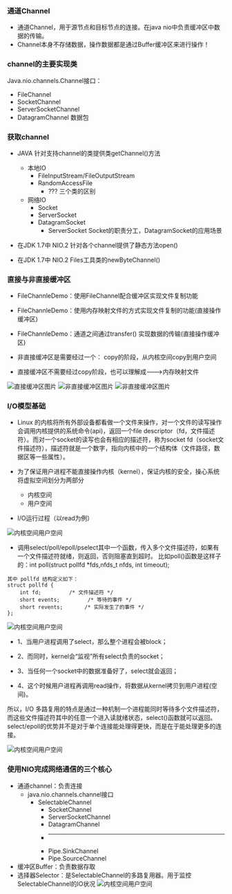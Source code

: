 ### 通道Channel
- 通道Channel，用于源节点和目标节点的连接。在java nio中负责缓冲区中数据的传输。
- Channel本身不存储数据，操作数据都是通过Buffer缓冲区来进行操作！

### channel的主要实现类
Java.nio.channels.Channel接口：
* FileChannel
* SocketChannel
* ServerSocketChannel
* DatagramChannel 数据包

### 获取channel
* JAVA 针对支持channel的类提供类getChannel()方法
     * 本地IO
        * FileInputStream/FileOutputStream
        * RandomAccessFile
            * ??? 三个类的区别
    * 网络IO
        * Socket
        * ServerSocket
        * DatagramSocket
            * ServerSocket Socket的职责分工，DatagramSocket的应用场景
            
* 在JDK 1.7中 NIO.2 针对各个channel提供了静态方法open()
* 在JDK 1.7中 NIO.2 Files工具类的newByteChannel()

### 直接与非直接缓冲区
* FileChannleDemo：使用FileChannel配合缓冲区实现文件复制功能
* FileChannleDemo：使用内存映射文件的方式实现文件复制的功能(直接操作缓冲区)
* FileChannleDemo：通道之间通过transfer() 实现数据的传输(直接操作缓冲区)

* 非直接缓冲区是需要经过一个： copy的阶段，从内核空间copy到用户空间
* 直接缓冲区不需要经过copy阶段，也可以理解成--->内存映射文件

![直接缓冲区图片](/Users/changlu/File/company/img/WX20191025-141202.png)
![非直接缓冲区图片](/Users/changlu/File/company/img/WX20191025-141231.png)
![非直接缓冲区图片](/Users/changlu/File/company/img/WX20191025-142627.png)

### I/O模型基础

* Linux 的内核将所有外部设备都看做一个文件来操作，对一个文件的读写操作会调用内核提供的系统命令(api)，返回一个file descriptor（fd，文件描述符）。而对一个socket的读写也会有相应的描述符，称为socket fd（socket文件描述符），描述符就是一个数字，指向内核中的一个结构体（文件路径，数据区等一些属性）。

* 为了保证用户进程不能直接操作内核（kernel），保证内核的安全，操心系统将虚拟空间划分为两部分
	* 内核空间
	* 用户空间
* I/O运行过程（以read为例）

![内核空间用户空间](/Users/changlu/File/company/img/WX20191025-152132.png)

* 调用select/poll/epoll/pselect其中一个函数，传入多个文件描述符，如果有一个文件描述符就绪，则返回，否则阻塞直到超时。
比如poll()函数是这样子的：int poll(struct pollfd *fds,nfds_t nfds, int timeout);

```
其中 pollfd 结构定义如下：
struct pollfd {
    int fd;         /* 文件描述符 */
    short events;         /* 等待的事件 */
    short revents;       /* 实际发生了的事件 */
};
```

![内核空间用户空间](/Users/changlu/File/company/img/WX20191025-154628.png)

* 1、当用户进程调用了select，那么整个进程会被block；

* 2、而同时，kernel会“监视”所有select负责的socket；

* 3、当任何一个socket中的数据准备好了，select就会返回；

* 4、这个时候用户进程再调用read操作，将数据从kernel拷贝到用户进程(空间)。

所以，I/O 多路复用的特点是通过一种机制一个进程能同时等待多个文件描述符，而这些文件描述符其中的任意一个进入读就绪状态，select()函数就可以返回。
select/epoll的优势并不是对于单个连接能处理得更快，而是在于能处理更多的连接。

![内核空间用户空间](/Users/changlu/File/company/img/WX20191025-155609.png)

### 使用NIO完成网络通信的三个核心
* 通道channel：负责连接
	* java.nio.channels.channel接口
		* SelectableChannel
			* SocketChannel
			* ServerSocketChannel
			* DatagramChannel
			* ---------------------------------
			* Pipe.SinkChannel
			* Pipe.SourceChannel
* 缓冲区Buffer：负责数据存取
* 选择器Selector：是SelectableChannel的多路复用器。用于监控SelectableChannel的IO状况
![内核空间用户空间](/Users/changlu/File/company/img/WX20191025-161441.png)




